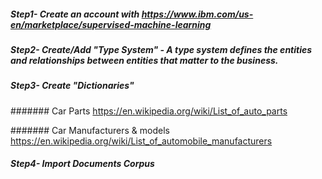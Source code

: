 ##### Step1- Create an account with https://www.ibm.com/us-en/marketplace/supervised-machine-learning
##### Step2- Create/Add "Type System" - A type system defines the entities and relationships between entities that matter to the business.
##### Step3- Create "Dictionaries"

####### Car Parts
  https://en.wikipedia.org/wiki/List_of_auto_parts

####### Car Manufacturers & models
https://en.wikipedia.org/wiki/List_of_automobile_manufacturers

##### Step4- Import Documents Corpus
